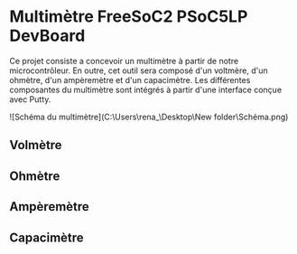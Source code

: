 # Multimètre FreeSoC2 PSoC5LP DevBoard
Ce projet consiste a concevoir un multimètre à partir de notre microcontrôleur. 
En outre, cet outil sera composé d'un voltmère, d'un ohmètre, d'un ampèremètre et d'un capacimètre.
Les différentes composantes du multimètre sont intégrés à partir d'une interface conçue avec Putty.

![Schéma du multimètre](C:\Users\rena_\Desktop\New folder\Schéma.png)

## Volmètre



## Ohmètre



## Ampèremètre



## Capacimètre